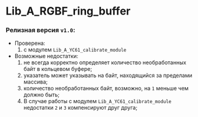# Lib_A_RGBF_ring_buffer

### Релизная версия `v1.0`:

- Проверена:
	1. с модулем `Lib_A_YC61_calibrate_module`
- Возможные недостатки:
	1. не всегда корректно определяет количество необработанных байт в кольцевом буфере;
	2. указатель может указывать на байт, находящийся за пределами массива;
	3. количество необработанных байт, возможно, на `1` меньше чем должно быть;
	4. В случае работы с модулем `Lib_A_YC61_calibrate_module` недостатки `2` и `3` компенсируют друг друга;